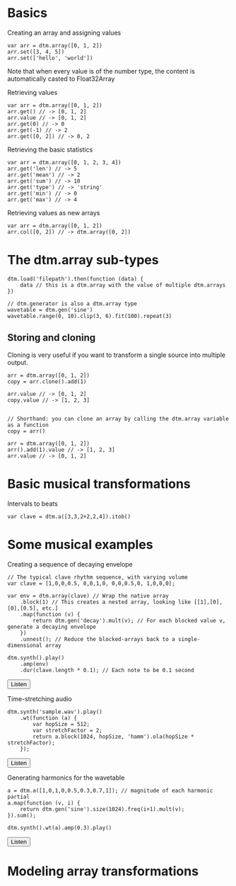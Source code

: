 <script src="../dtm.js"></script>
<script>
function playNext(elem) {
    try {
        var code = elem.nextElementSibling.getElementsByClassName('sunlight-highlight-javascript')[0].textContent;
        eval(code);
    } catch (e) {}
}

function playPrev(elem) {
    try {
        var code = elem.previousElementSibling.getElementsByClassName('sunlight-highlight-javascript')[0].textContent;
        eval(code);
    } catch (e) {
        alert(e);
    }
}
</script>



# Basics
Creating an array and assigning values

    var arr = dtm.array([0, 1, 2])
    arr.set([3, 4, 5])
    arr.set(['hello', 'world'])

Note that when every value is of the number type, the content is automatically casted to Float32Array


Retrieving values

    var arr = dtm.array([0, 1, 2])
    arr.get() // -> [0, 1, 2]
    arr.value // -> [0, 1, 2]
    arr.get(0) // -> 0
    arr.get(-1) // -> 2
    arr.get([0, 2]) // -> 0, 2


Retrieving the basic statistics

    var arr = dtm.array([0, 1, 2, 3, 4])
    arr.get('len') // -> 5
    arr.get('mean') // -> 2
    arr.get('sum') // -> 10
    arr.get('type') // -> 'string'
    arr.get('min') // -> 0
    arr.get('max') // -> 4
    

Retrieving values as new arrays
    
    var arr = dtm.array([0, 1, 2])
    arr.col([0, 2]) // -> dtm.array([0, 2])


# The dtm.array sub-types

    dtm.load('filepath').then(function (data) {
        data // this is a dtm.array with the value of multiple dtm.arrays
    })
    
    // dtm.generator is also a dtm.array type
    wavetable = dtm.gen('sine')
    wavetable.range(0, 10).clip(3, 6).fit(100).repeat(3)


## Storing and cloning 
Cloning is very useful if you want to transform a single source into multiple output.

    arr = dtm.array([0, 1, 2])
    copy = arr.clone().add(1)
    
    arr.value // -> [0, 1, 2]
    copy.value // -> [1, 2, 3]


    // Shorthand: you can clone an array by calling the dtm.array variable as a function
    copy = arr()
    
    arr = dtm.array([0, 1, 2])
    arr().add(1).value // -> [1, 2, 3]
    arr.value // -> [0, 1, 2]
    


# Basic musical transformations
Intervals to beats

    var clave = dtm.a([3,3,2+2,2,4]).itob()


# Some musical examples
Creating a sequence of decaying envelope

	// The typical clave rhythm sequence, with varying volume
	var clave = [1,0,0,0.5, 0,0,1,0, 0,0,0.5,0, 1,0,0,0];

	var env = dtm.array(clave) // Wrap the native array
		.block(1) // This creates a nested array, looking like [[1],[0],[0],[0.5], etc.]
		.map(function (v) {
			return dtm.gen('decay').mult(v); // For each blocked value v, generate a decaying envelope
		})
		.unnest(); // Reduce the blocked-arrays back to a single-dimensional array

	dtm.synth().play()
		.amp(env)
		.dur(clave.length * 0.1); // Each note to be 0.1 second

<button onclick="playPrev(this)">Listen</button>

Time-stretching audio

    dtm.synth('sample.wav').play()
        .wt(function (a) {
            var hopSize = 512;
            var stretchFactor = 2;
            return a.block(1024, hopSize, 'hamm').ola(hopSize * stretchFactor);
        });

<button onclick="playPrev(this)">Listen</button>

Generating harmonics for the wavetable

    a = dtm.a([1,0,1,0,0.5,0.3,0.7,1]); // magnitude of each harmonic partial
    a.map(function (v, i) {
        return dtm.gen('sine').size(1024).freq(i+1).mult(v);
    }).sum();
    
    dtm.synth().wt(a).amp(0.3).play()

<button onclick="playPrev(this)">Listen</button>

# Modeling array transformations

